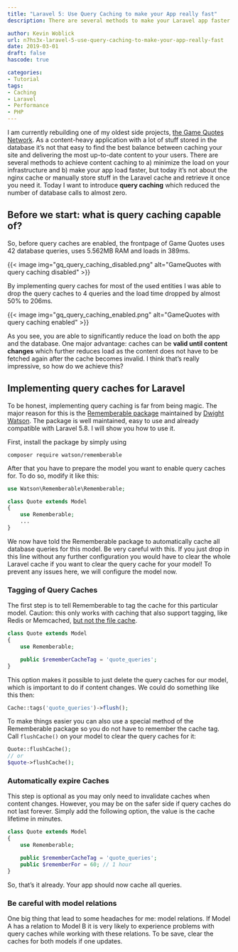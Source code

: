 ```yaml
---
title: "Laravel 5: Use Query Caching to make your App really fast"
description: There are several methods to make your Laravel app faster by using caching. Today I want to introduce query caching which reduced the number of database calls to almost zero.

author: Kevin Woblick
url: n7hs3x-laravel-5-use-query-caching-to-make-your-app-really-fast
date: 2019-03-01
draft: false
hascode: true

categories:
- Tutorial
tags:
- Caching
- Laravel
- Performance
- PHP
---
```


I am currently rebuilding one of my oldest side projects, [the Game Quotes Network](https://game-quotes.com/). As a content-heavy application with a lot of stuff stored in the database it’s not that easy to find the best balance between caching your site and delivering the most up-to-date content to your users. There are several methods to achieve content caching to a) minimize the load on your infrastructure and b) make your app load faster, but today it’s not about the nginx cache or manually store stuff in the Laravel cache and retrieve it once you need it. Today I want to introduce **query caching** which reduced the number of database calls to almost zero.

## Before we start: what is query caching capable of?

So, before query caches are enabled, the frontpage of Game Quotes uses 42 database queries, uses 5.562MB RAM and loads in 389ms.

{{< image img="gq_query_caching_disabled.png" alt="GameQuotes with query caching disabled" >}}

By implementing query caches for most of the used entities I was able to drop the query caches to 4 queries and the load time dropped by almost 50% to 206ms.

{{< image img="gq_query_caching_enabled.png" alt="GameQuotes with query caching enabled" >}}

As you see, you are able to significantly reduce the load on both the app and the database. One major advantage: caches can be **valid until content changes** which further reduces load as the content does not have to be fetched again after the cache becomes invalid. I think that’s really impressive, so how do we achieve this?

## Implementing query caches for Laravel

To be honest, implementing query caching is far from being magic. The major reason for this is the [Rememberable package](https://github.com/dwightwatson/rememberable) maintained by [Dwight Watson](https://github.com/dwightwatson). The package is well maintained, easy to use and already compatible with Laravel 5.8. I will show you how to use it.

First, install the package by simply using

```shell
composer require watson/rememberable
```

After that you have to prepare the model you want to enable query caches for. To do so, modify it like this:

```php
use Watson\Rememberable\Rememberable;

class Quote extends Model
{
    use Rememberable;
    ...
}
```

We now have told the Rememberable package to automatically cache all database queries for this model. Be very careful with this. If you just drop in this line without any further configuration you would have to clear the whole Laravel cache if you want to clear the query cache for your model! To prevent any issues here, we will configure the model now.

### Tagging of Query Caches

The first step is to tell Rememberable to tag the cache for this particular model. Caution: this only works with caching that also support tagging, like Redis or Memcached, [but not the file cache](https://laravel.com/docs/5.7/cache#cache-tags).

```php
class Quote extends Model
{
    use Rememberable;

    public $rememberCacheTag = 'quote_queries';
}
```

This option makes it possible to just delete the query caches for our model, which is important to do if content changes. We could do something like this then:

```php
Cache::tags('quote_queries')->flush();
```

To make things easier you can also use a special method of the Rememberable package so you do not have to remember the cache tag. Call `flushCache()` on your model to clear the query caches for it:

```php
Quote::flushCache();
// or
$quote->flushCache();
```

### Automatically expire Caches

This step is optional as you may only need to invalidate caches when content changes. However, you may be on the safer side if query caches do not last forever. Simply add the following option, the value is the cache lifetime in minutes.

```php
class Quote extends Model
{
    use Rememberable;

    public $rememberCacheTag = 'quote_queries';
    public $rememberFor = 60; // 1 hour
}
```

So, that’s it already. Your app should now cache all queries.

### Be careful with model relations

One big thing that lead to some headaches for me: model relations. If Model A has a relation to Model B it is very likely to experience problems with query caches while working with these relations. To be save, clear the caches for both models if one updates.
